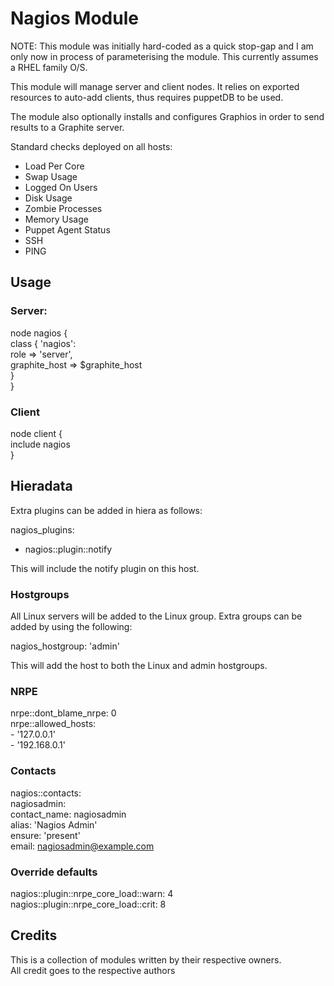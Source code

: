 Nagios Module
=============

NOTE: This module was initially hard-coded as a quick stop-gap and I am only now in process of parameterising the module. This currently assumes a RHEL family O/S.

This module will manage server and client nodes.
It relies on exported resources to auto-add clients, thus requires puppetDB to be used.

The module also optionally installs and configures Graphios in order to send results to a Graphite server.

Standard checks deployed on all hosts:
- Load Per Core
- Swap Usage
- Logged On Users
- Disk Usage
- Zombie Processes
- Memory Usage
- Puppet Agent Status
- SSH
- PING

Usage
-----
### Server:
node nagios {  
    class { 'nagios':  
      role         => 'server',  
      graphite_host => $graphite_host  
  }  
}

### Client
node client {  
    include nagios  
}  

Hieradata
---------

Extra plugins can be added in hiera as follows:

nagios_plugins:  
  - nagios::plugin::notify

This will include the notify plugin on this host.

### Hostgroups
All Linux servers will be added to the Linux group. Extra groups can be added by using the following:

nagios_hostgroup: 'admin'

This will add the host to both the Linux and admin hostgroups.

### NRPE 
  nrpe::dont_blame_nrpe: 0  
  nrpe::allowed_hosts:  
    - '127.0.0.1'  
    - '192.168.0.1'  

### Contacts
  nagios::contacts:  
    nagiosadmin:  
      contact_name: nagiosadmin  
      alias: 'Nagios Admin'  
      ensure: 'present'  
      email: nagiosadmin@example.com  

### Override defaults
  nagios::plugin::nrpe_core_load::warn: 4  
  nagios::plugin::nrpe_core_load::crit: 8

Credits
-------
This is a collection of modules written by their respective owners.  
All credit goes to the respective authors
